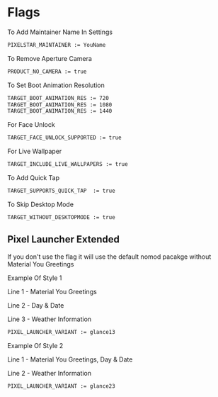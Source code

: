 # Flags #

To Add Maintainer Name In Settings

```bash
PIXELSTAR_MAINTAINER := YouName
```

To Remove Aperture Camera

```bash
PRODUCT_NO_CAMERA := true
```

To Set Boot Animation Resolution

```bash
TARGET_BOOT_ANIMATION_RES := 720
TARGET_BOOT_ANIMATION_RES := 1080
TARGET_BOOT_ANIMATION_RES := 1440
```

For Face Unlock

```bash
TARGET_FACE_UNLOCK_SUPPORTED := true
```

For Live Wallpaper

```bash
TARGET_INCLUDE_LIVE_WALLPAPERS := true
```

To Add Quick Tap

```bash
TARGET_SUPPORTS_QUICK_TAP  := true
```

To Skip Desktop Mode

```bash
TARGET_WITHOUT_DESKTOPMODE := true
```
## Pixel Launcher Extended ##

If you don't use the flag it will use the default nomod pacakge without Material You Greetings


Example Of Style 1

Line 1 - Material You Greetings

Line 2 - Day & Date

Line 3 - Weather Information

```bash
PIXEL_LAUNCHER_VARIANT := glance13
```
Example Of Style 2

Line 1 - Material You Greetings, Day & Date

Line 2 - Weather Information

```bash
PIXEL_LAUNCHER_VARIANT := glance23
```
